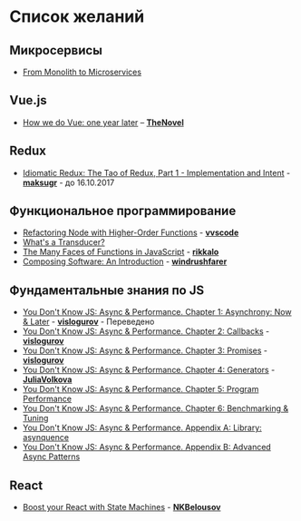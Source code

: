 # Список желаний

## Микросервисы
* [From Monolith to Microservices](https://blog.poki.com/from-monolith-to-microservices-b16bae1d6c9d)

## Vue.js
* [How we do Vue: one year later](https://about.gitlab.com/2017/11/09/gitlab-vue-one-year-later/) – **[TheNovel](https://github.com/TheNovel)**

## Redux
* [Idiomatic Redux: The Tao of Redux, Part 1 - Implementation and Intent](http://blog.isquaredsoftware.com/2017/05/idiomatic-redux-tao-of-redux-part-1) - **[maksugr](https://github.com/maksugr)** - до 16.10.2017

## Функциональное программирование
* [Refactoring Node with Higher-Order Functions](http://blog.rangle.io/refactoring-node-with-higher-order-functions/) - **[vvscode](https://github.com/vvscode)**
* [What's a Transducer?](http://raganwald.com/2017/04/30/transducers.html)
* [The Many Faces of Functions in JavaScript](https://bocoup.com/blog/the-many-faces-of-functions-in-javascript) - **[rikkalo](https://github.com/rikkalo)**
* [Composing Software: An Introduction](https://medium.com/javascript-scene/composing-software-an-introduction-27b72500d6ea) - **[windrushfarer](https://github.com/windrushfarer)**

## Фундаментальные знания по JS
* [You Don't Know JS: Async & Performance. Chapter 1: Asynchrony: Now & Later](https://github.com/devSchacht/You-Dont-Know-JS/blob/master/async%20%26%20performance/ch1.md) - **[vislogurov](https://github.com/vislogurov)** - Переведено
* [You Don't Know JS: Async & Performance. Chapter 2: Callbacks](https://github.com/devSchacht/You-Dont-Know-JS/blob/master/async%20%26%20performance/ch2.md) - **[vislogurov](https://github.com/vislogurov)**
* [You Don't Know JS: Async & Performance. Chapter 3: Promises](https://github.com/devSchacht/You-Dont-Know-JS/blob/master/async%20%26%20performance/ch3.md) - **[vislogurov](https://github.com/vislogurov)**
* [You Don't Know JS: Async & Performance. Chapter 4: Generators](https://github.com/devSchacht/You-Dont-Know-JS/blob/master/async%20%26%20performance/ch4.md) - **[JuliaVolkova](https://github.com/JuliaVolkova)**
* [You Don't Know JS: Async & Performance. Chapter 5: Program Performance](https://github.com/devSchacht/You-Dont-Know-JS/blob/master/async%20%26%20performance/ch5.md)
* [You Don't Know JS: Async & Performance. Chapter 6: Benchmarking & Tuning](https://github.com/devSchacht/You-Dont-Know-JS/blob/master/async%20%26%20performance/ch6.md)
* [You Don't Know JS: Async & Performance. Appendix A: Library: asynquence](https://github.com/devSchacht/You-Dont-Know-JS/blob/master/async%20%26%20performance/apA.md)
* [You Don't Know JS: Async & Performance. Appendix B: Advanced Async Patterns](https://github.com/devSchacht/You-Dont-Know-JS/blob/master/async%20%26%20performance/apB.md)

## React
* [Boost your React with State Machines](https://medium.freecodecamp.org/boost-your-react-with-state-machines-1e9641b0aa43) - **[NKBelousov](https://github.com/NKBelousov)**
